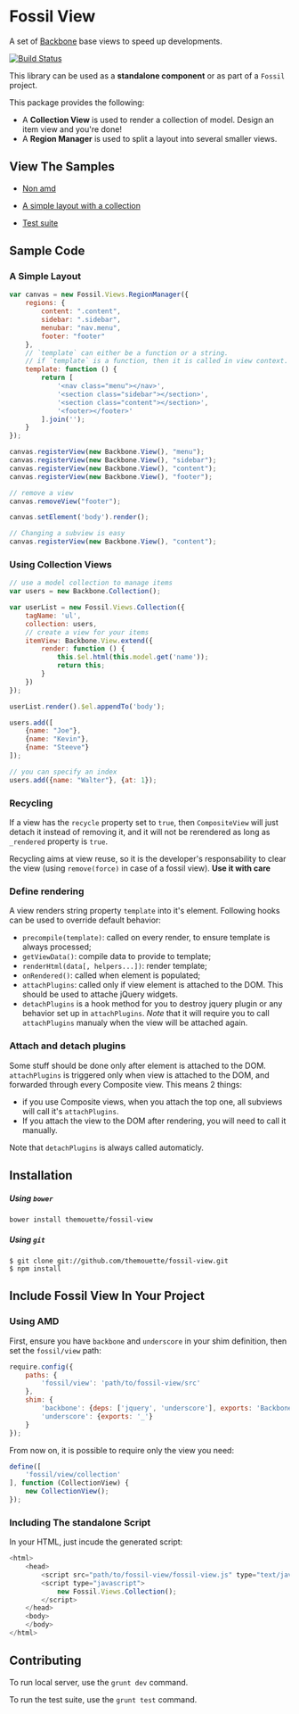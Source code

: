 Fossil View
===========

A set of [Backbone](http://backbonejs.org) base views to speed up
developments.

[![Build
Status](https://travis-ci.org/themouette/fossil-view.png?branch=master)](https://travis-ci.org/themouette/fossil-view)

This library can be used as a **standalone component** or as part of a `Fossil`
project.

This package provides the following:

* A **Collection View** is used to render a collection of model. Design an item
  view and you're done!
* A **Region Manager** is used to split a layout into several smaller views.

View The Samples
----------------

* [Non amd](http://themouette.github.io/fossil-view/samples/nonAmd/index.html)
* [A simple layout with a collection](http://themouette.github.io/fossil-view/samples/simple/index.html)

* [Test suite](http://themouette.github.io/fossil-view/tests/test.html)

Sample Code
-----------

### A Simple Layout

``` javascript
var canvas = new Fossil.Views.RegionManager({
    regions: {
        content: ".content",
        sidebar: ".sidebar",
        menubar: "nav.menu",
        footer: "footer"
    },
    // `template` can either be a function or a string.
    // if `template` is a function, then it is called in view context.
    template: function () {
        return [
            '<nav class="menu"></nav>',
            '<section class="sidebar"></section>',
            '<section class="content"></section>',
            '<footer></footer>'
        ].join('');
    }
});

canvas.registerView(new Backbone.View(), "menu");
canvas.registerView(new Backbone.View(), "sidebar");
canvas.registerView(new Backbone.View(), "content");
canvas.registerView(new Backbone.View(), "footer");

// remove a view
canvas.removeView("footer");

canvas.setElement('body').render();

// Changing a subview is easy
canvas.registerView(new Backbone.View(), "content");
```

### Using Collection Views


``` javascript
// use a model collection to manage items
var users = new Backbone.Collection();

var userList = new Fossil.Views.Collection({
    tagName: 'ul',
    collection: users,
    // create a view for your items
    itemView: Backbone.View.extend({
        render: function () {
            this.$el.html(this.model.get('name'));
            return this;
        }
    })
});

userList.render().$el.appendTo('body');

users.add([
    {name: "Joe"},
    {name: "Kevin"},
    {name: "Steeve"}
]);

// you can specify an index
users.add({name: "Walter"}, {at: 1});
```

### Recycling

If a view has the `recycle` property set to `true`, then `CompositeView` will
just detach it instead of removing it, and it will not be rerendered as long as
`_rendered` property is `true`.

Recycling aims at view reuse, so it is the developer's responsability to clear
the view (using `remove(force)` in case of a fossil view). **Use it with care**

### Define rendering

A view renders string property `template` into it's element.
Following hooks can be used to override default behavior:

* `precompile(template)`: called on every render, to ensure template is always
  processed;
* `getViewData()`: compile data to provide to template;
* `renderHtml(data[, helpers...])`: render template;
* `onRendered()`: called when element is populated;
* `attachPlugins`: called only if view element is attached to the DOM. This
  should be used to attache jQuery widgets.
* `detachPlugins` is a hook method for you to destroy jquery plugin or any
  behavior set up in `attachPlugins`.  *Note* that it will require you to call
  `attachPlugins` manualy when the view will be attached again.

### Attach and detach plugins

Some stuff should be done only after element is attached to the DOM.
`attachPlugins` is triggered only when view is attached to the DOM, and
forwarded through every Composite view. This means 2 things:

* if you use Composite views, when you attach the top one, all subviews will
  call it's `attachPlugins`.
* If you attach the view to the DOM after rendering, you will need to call it
  manually.

Note that `detachPlugins` is always called automaticly.

Installation
------------

##### Using `bower`

    bower install themouette/fossil-view

##### Using `git`

    $ git clone git://github.com/themouette/fossil-view.git
    $ npm install


Include Fossil View In Your Project
-----------------------------------

### Using AMD

First, ensure you have `backbone` and `underscore` in your shim definition, then
set the `fossil/view` path:

``` javascript
require.config({
    paths: {
        'fossil/view': 'path/to/fossil-view/src'
    },
    shim: {
        'backbone': {deps: ['jquery', 'underscore'], exports: 'Backbone'},
        'underscore': {exports: '_'}
    }
});
```

From now on, it is possible to require only the view you need:

``` javascript
define([
    'fossil/view/collection'
], function (CollectionView) {
    new CollectionView();
});
```

### Including The standalone Script

In your HTML, just incude the generated script:

``` javascript
<html>
    <head>
        <script src="path/to/fossil-view/fossil-view.js" type="text/javascript"></script>
        <script type="javascript">
            new Fossil.Views.Collection();
        </script>
    </head>
    <body>
    </body>
</html>
```

Contributing
------------

To run local server, use the `grunt dev` command.

To run the test suite, use the `grunt test` command.

